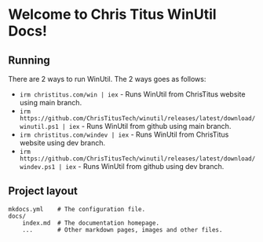 # Welcome to Chris Titus WinUtil Docs!

## Running

There are 2 ways to run WinUtil. The 2 ways goes as follows:

* `irm christitus.com/win | iex` - Runs WinUtil from ChrisTitus website using main branch.
* `irm https://github.com/ChrisTitusTech/winutil/releases/latest/download/winutil.ps1 | iex` - Runs WinUtil from github using main branch.
* `irm christitus.com/windev | iex` - Runs WinUtil from ChrisTitus website using dev branch.
* `irm https://github.com/ChrisTitusTech/winutil/releases/latest/download/windev.ps1 | iex` - Runs WinUtil from github using dev branch.

## Project layout

    mkdocs.yml    # The configuration file.
    docs/
        index.md  # The documentation homepage.
        ...       # Other markdown pages, images and other files.
